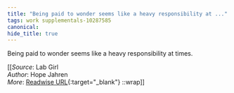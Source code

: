 ```yaml
---
title: "Being paid to wonder seems like a heavy responsibility at ..."
tags: work supplementals-10287585
canonical: 
hide_title: true
---
```


Being paid to wonder seems like a heavy responsibility at times.


[[_Source_: Lab Girl<br>
_Author_: Hope Jahren<br>
_More_: [Readwise URL](https://readwise.io/open/272159260){:target="_blank"}
::wrap]]
